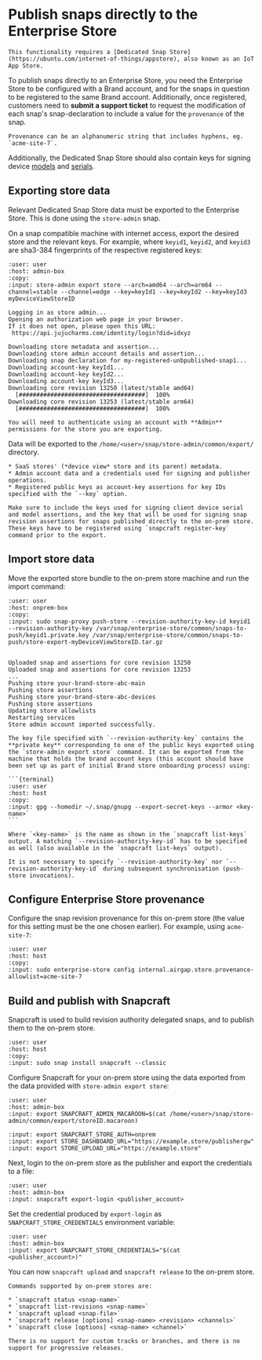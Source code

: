 # Publish snaps directly to the Enterprise Store

```{warning}
This functionality requires a [Dedicated Snap Store](https://ubuntu.com/internet-of-things/appstore), also known as an IoT App Store.
```

To publish snaps directly to an Enterprise Store, you need the Enterprise Store
to be configured with a Brand account, and for the snaps in question to be
registered to the same Brand account. Additionally, once registered, customers
need to **submit a support ticket** to request the modification of each snap's
snap-declaration to include a value for the `provenance` of the snap.

```{note}
Provenance can be an alphanumeric string that includes hyphens, eg. `acme-site-7`.
```

Additionally, the Dedicated Snap Store should also contain keys for signing
device [models](https://ubuntu.com/core/docs/reference/assertions/model) and
[serials](https://ubuntu.com/core/docs/reference/assertions/serial).

## Exporting store data

Relevant Dedicated Snap Store data must be exported to the Enterprise Store. This
is done using the `store-admin` snap.

On a snap compatible machine with internet access, export the desired store and
the relevant keys. For example, where `keyid1`, `keyid2`, and `keyid3` are
sha3-384 fingerprints of the respective registered keys:

```{terminal}
:user: user
:host: admin-box
:copy:
:input: store-admin export store --arch=amd64 --arch=arm64 --channel=stable --channel=edge --key=keyId1 --key=keyId2 --key=keyId3 myDeviceViewStoreID

Logging in as store admin...
Opening an authorization web page in your browser.
If it does not open, please open this URL:
 https://api.jujucharms.com/identity/login?did=idxyz

Downloading store metadata and assertion...
Downloading store admin account details and assertion...
Downloading snap declaration for my-registered-unbpublished-snap1...
Downloading account-key keyId1...
Downloading account-key keyId2...
Downloading account-key keyId3...
Downloading core revision 13250 (latest/stable amd64)
  [####################################]  100%          
Downloading core revision 13253 (latest/stable arm64)
  [####################################]  100% 
```

```{note}
You will need to authenticate using an account with **Admin** permissions for the store you are exporting.
```

Data will be exported to the `/home/<user>/snap/store-admin/common/export/` directory.

```{dropdown} Exported data
* SaaS stores' (*device view* store and its parent) metadata.
* Admin account data and a credentials used for signing and publisher operations.
* Registered public keys as account-key assertions for key IDs specified with the `--key` option.
```

```{warning}
Make sure to include the keys used for signing client device serial and model assertions, and the key that will be used for signing snap revision assertions for snaps published directly to the on-prem store. These keys have to be registered using `snapcraft register-key` command prior to the export.
```

## Import store data

Move the exported store bundle to the on-prem store machine and run the import command:

```{terminal}
:user: user
:host: onprem-box
:copy:
:input: sudo snap-proxy push-store --revision-authority-key-id keyid1 --revision-authority-key /var/snap/enterprise-store/common/snaps-to-push/keyid1.private.key /var/snap/enterprise-store/common/snaps-to-push/store-export-myDeviceViewStoreID.tar.gz


Uploaded snap and assertions for core revision 13250
Uploaded snap and assertions for core revision 13253
...
Pushing store your-brand-store-abc-main
Pushing store assertions
Pushing store your-brand-store-abc-devices
Pushing store assertions
Updating store allowlists 
Restarting services
Store admin account imported successfully.
```

````{note}
The key file specified with `--revision-authority-key` contains the **private key** corresponding to one of the public keys exported using the `store-admin export store` command. It can be exported from the machine that holds the brand account keys (this account should have been set up as part of initial Brand store onboarding process) using:

```{terminal}
:user: user
:host: host
:copy:
:input: gpg --homedir ~/.snap/gnupg --export-secret-keys --armor <key-name>`
```

Where `<key-name>` is the name as shown in the `snapcraft list-keys` output. A matching `--revision-authority-key-id` has to be specified as well (also available in the `snapcraft list-keys` output).

It is not necessary to specify `--revision-authority-key` nor `--revision-authority-key-id` during subsequent synchronisation (push-store invocations).
````

## Configure Enterprise Store provenance

Configure the snap revision provenance for this on-prem store (the value for this setting must be the one chosen earlier). For example, using `acme-site-7`:

```{terminal}
:user: user
:host: host
:copy:
:input: sudo enterprise-store config internal.airgap.store.provenance-allowlist=acme-site-7
```

## Build and publish with Snapcraft

Snapcraft is used to build revision authority delegated snaps, and to publish them to the on-prem store.


```{terminal}
:user: user
:host: host
:copy:
:input: sudo snap install snapcraft --classic
```

Configure Snapcraft for your on-prem store using the data exported from the data provided with `store-admin export store`:

```{terminal}
:user: user
:host: admin-box
:input: export SNAPCRAFT_ADMIN_MACAROON=$(cat /home/<user>/snap/store-admin/common/export/storeID.macaroon)

:input: export SNAPCRAFT_STORE_AUTH=onprem
:input: export STORE_DASHBOARD_URL="https://example.store/publishergw"
:input: export STORE_UPLOAD_URL="https://example.store"
```

Next, login to the on-prem store as the publisher and export the credentials to a file:


```{terminal}
:user: user
:host: admin-box
:input: snapcraft export-login <publisher_account>
```

Set the credential produced by `export-login` as `SNAPCRAFT_STORE_CREDENTIALS` environment variable:

```{terminal}
:user: user
:host: admin-box
:input: export SNAPCRAFT_STORE_CREDENTIALS="$(cat <publisher_account>)"
```

You can now `snapcraft upload` and `snapcraft release` to the on-prem store.

```{note}
Commands supported by on-prem stores are:

* `snapcraft status <snap-name>`
* `snapcraft list-revisions <snap-name>`
* `snapcraft upload <snap-file>`
* `snapcraft release [options] <snap-name> <revision> <channels>`
* `snapcraft close [options] <snap-name> <channel>`
```

```{warning}
There is no support for custom tracks or branches, and there is no support for progressive releases.
```